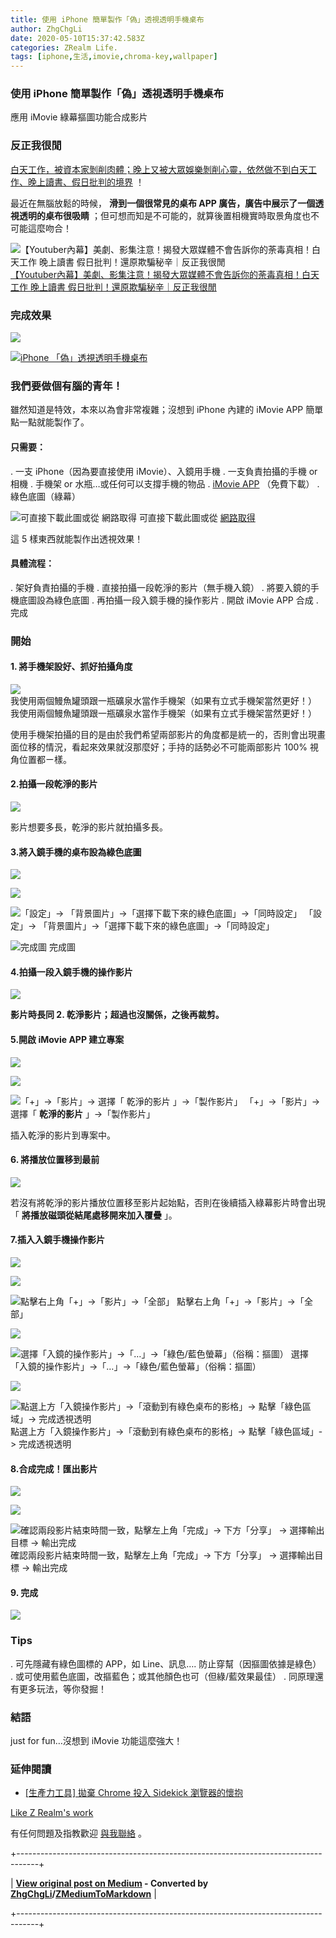 ```yaml
---
title: 使用 iPhone 簡單製作「偽」透視透明手機桌布
author: ZhgChgLi
date: 2020-05-10T15:37:42.583Z
categories: ZRealm Life.
tags: [iphone,生活,imovie,chroma-key,wallpaper]
---
```


### 使用 iPhone 簡單製作「偽」透視透明手機桌布

應用 iMovie 綠幕摳圖功能合成影片
### 反正我很閒

[白天工作，被資本家剝削肉體；晚上又被大眾娛樂剝削心靈，依然做不到白天工作、晚上讀書、假日批判的境界](https://www.youtube.com/watch?v=0_dVHQBx-4k) ！

最近在無腦放鬆的時候， **滑到一個很常見的桌布 APP 廣告，廣告中展示了一個透視透明的桌布很吸睛** ；但可想而知是不可能的，就算後置相機實時取景角度也不可能這麼吻合！

![[【Youtuber內幕】美劇、影集注意！揭發大眾媒體不會告訴你的荼毒真相！白天工作 晚上讀書 假日批判！還原欺騙秘辛｜反正我很閒](https://www.youtube.com/watch?v=0_dVHQBx-4k)](/assets/2e4429f410d6/1*ld3iXPtwH_pqTLADZcnSNg.png "【Youtuber內幕】美劇、影集注意！揭發大眾媒體不會告訴你的荼毒真相！白天工作 晚上讀書 假日批判！還原欺騙秘辛｜反正我很閒")
[【Youtuber內幕】美劇、影集注意！揭發大眾媒體不會告訴你的荼毒真相！白天工作 晚上讀書 假日批判！還原欺騙秘辛｜反正我很閒](https://www.youtube.com/watch?v=0_dVHQBx-4k)
### 完成效果

![](/assets/2e4429f410d6/1*ajTSwFaGmyAwQq05vUQVqA.png)

[![iPhone 「偽」透視透明手機桌布](/assets/2e4429f410d6/1cac_hqdefault.jpg "iPhone 「偽」透視透明手機桌布")](https://www.youtube.com/watch?v=J_uFAQEHxDM)
### 我們要做個有腦的青年！

雖然知道是特效，本來以為會非常複雜；沒想到 iPhone 內建的 iMovie APP 簡單點一點就能製作了。
#### **只需要：**
. 一支 iPhone（因為要直接使用 iMovie）、入鏡用手機
. 一支負責拍攝的手機 or 相機
. 手機架 or 水瓶…或任何可以支撐手機的物品
. [iMovie APP](https://apps.apple.com/tw/app/imovie/id377298193) （免費下載）
. 綠色底圖（綠幕）


![可直接下載此圖或從 [網路取得](https://www.google.com/search?q=green+screen&tbm=isch&ved=2ahUKEwiWl7yC16jpAhXAx4sBHWVACioQ2-cCegQIABAA&oq=green+screen&gs_lcp=CgNpbWcQAzIECCMQJzIECCMQJzICCAAyAggAMgIIADICCAAyAggAMgIIADICCAAyAggAULXwGli18BpgxPQaaABwAHgAgAE4iAE4kgEBMZgBAKABAaoBC2d3cy13aXotaW1n&sclient=img&ei=u6C3XtbNBsCPr7wP5YCp0AI&bih=945&biw=1920)](/assets/2e4429f410d6/1*nsCFd5nwtAIYr0qc8QlzUg.jpeg "可直接下載此圖或從網路取得")
可直接下載此圖或從 [網路取得](https://www.google.com/search?q=green+screen&tbm=isch&ved=2ahUKEwiWl7yC16jpAhXAx4sBHWVACioQ2-cCegQIABAA&oq=green+screen&gs_lcp=CgNpbWcQAzIECCMQJzIECCMQJzICCAAyAggAMgIIADICCAAyAggAMgIIADICCAAyAggAULXwGli18BpgxPQaaABwAHgAgAE4iAE4kgEBMZgBAKABAaoBC2d3cy13aXotaW1n&sclient=img&ei=u6C3XtbNBsCPr7wP5YCp0AI&bih=945&biw=1920)

這 5 樣東西就能製作出透視效果！
#### 具體流程：
. 架好負責拍攝的手機
. 直接拍攝一段乾淨的影片（無手機入鏡）
. 將要入鏡的手機底圖設為綠色底圖
. 再拍攝一段入鏡手機的操作影片
. 開啟 iMovie APP 合成
. 完成

### 開始
#### 1. 將手機架設好、抓好拍攝角度

![我使用兩個鰻魚罐頭跟一瓶礦泉水當作手機架（如果有立式手機架當然更好！）](/assets/2e4429f410d6/1*-Y5H7G6VVPUUgTGaUB2f1A.jpeg "我使用兩個鰻魚罐頭跟一瓶礦泉水當作手機架（如果有立式手機架當然更好！）")
我使用兩個鰻魚罐頭跟一瓶礦泉水當作手機架（如果有立式手機架當然更好！）

使用手機架拍攝的目的是由於我們希望兩部影片的角度都是統一的，否則會出現畫面位移的情況，看起來效果就沒那麼好；手持的話勢必不可能兩部影片 100% 視角位置都ㄧ樣。
#### 2.拍攝一段乾淨的影片

![](/assets/2e4429f410d6/1*qvC6sNrznXmv9rHoWzPiUA.jpeg)

影片想要多長，乾淨的影片就拍攝多長。
#### 3.將入鏡手機的桌布設為綠色底圖

![](/assets/2e4429f410d6/1*m_MEA1SudODPvYyogcd5Gw.png)

![](/assets/2e4429f410d6/1*-qVuOCQWlTpjkopYVV_SMg.png)

![「設定」-> 「背景圖片」->「選擇下載下來的綠色底圖」->「同時設定」](/assets/2e4429f410d6/1*qso6JJNOi2Ox_hMfLMAR6A.png "「設定」-> 「背景圖片」->「選擇下載下來的綠色底圖」->「同時設定」")
「設定」-> 「背景圖片」->「選擇下載下來的綠色底圖」->「同時設定」

![完成圖](/assets/2e4429f410d6/1*NYjXaoCiscPDzYdIlyUPbA.png "完成圖")
完成圖
#### 4.拍攝一段入鏡手機的操作影片

![](/assets/2e4429f410d6/1*SOyY49HM3-kWmDCdjrznDQ.jpeg)

**影片時長同 2. 乾淨影片；超過也沒關係，之後再裁剪。**
#### 5.開啟 iMovie APP 建立專案

![](/assets/2e4429f410d6/1*s71QOS2Eici5nXtOohc1UQ.png)

![](/assets/2e4429f410d6/1*GGZFGI_ttJyAc4L1GghZBw.png)

![「+」->「影片」-> 選擇「 **乾淨的影片** 」->「製作影片」](/assets/2e4429f410d6/1*Ju3cpubikU57M0fRadT_FA.jpeg "「+」->「影片」-> 選擇「乾淨的影片」->「製作影片」")
「+」->「影片」-> 選擇「 **乾淨的影片** 」->「製作影片」

插入乾淨的影片到專案中。
#### 6. 將播放位置移到最前

![](/assets/2e4429f410d6/1*hCeZAoZggCU14s5rAmqv9Q.png)

若沒有將乾淨的影片播放位置移至影片起始點，否則在後續插入綠幕影片時會出現「 **將播放磁頭從結尾處移開來加入覆疊** 」。
#### 7.插入入鏡手機操作影片

![](/assets/2e4429f410d6/1*hCeZAoZggCU14s5rAmqv9Q.png)

![](/assets/2e4429f410d6/1*QWv0KEjoOGT6ij1A9aSeFA.png)

![點擊右上角「+」->「影片」->「全部」](/assets/2e4429f410d6/1*bV7cBJN5tQyez7h1UEo3GA.jpeg "點擊右上角「+」->「影片」->「全部」")
點擊右上角「+」->「影片」->「全部」

![](/assets/2e4429f410d6/1*oQnGYEzWKHg4G7sYeiANVg.jpeg)

![選擇「入鏡的操作影片」->「…」->「綠色/藍色螢幕」（俗稱：摳圖）](/assets/2e4429f410d6/1*VQZKKIb0Y0XdaetEeRBPJA.jpeg "選擇「入鏡的操作影片」->「…」->「綠色/藍色螢幕」（俗稱：摳圖）")
選擇「入鏡的操作影片」->「…」->「綠色/藍色螢幕」（俗稱：摳圖）

![](/assets/2e4429f410d6/1*pzVjiHLmhPNVnuqGpx5yUg.jpeg)

![點選上方「入鏡操作影片」->「滾動到有綠色桌布的影格」-> 點擊「綠色區域」-> 完成透視透明](/assets/2e4429f410d6/1*r2Y1PvoSM5IVrXGoekR1zA.png "點選上方「入鏡操作影片」->「滾動到有綠色桌布的影格」-> 點擊「綠色區域」-> 完成透視透明")
點選上方「入鏡操作影片」->「滾動到有綠色桌布的影格」-> 點擊「綠色區域」-> 完成透視透明
#### 8.合成完成！匯出影片

![](/assets/2e4429f410d6/1*DBOh8iEHmDrjQUdft2yyFQ.jpeg)

![](/assets/2e4429f410d6/1*y7fi8Q5R4oAf9DGmsc9v1Q.png)

![確認兩段影片結束時間一致，點擊左上角「完成」-> 下方「分享」 -> 選擇輸出目標 -> 輸出完成](/assets/2e4429f410d6/1*rlG8lMVKmPhUqBkrvzfglA.png "確認兩段影片結束時間一致，點擊左上角「完成」-> 下方「分享」 -> 選擇輸出目標 -> 輸出完成")
確認兩段影片結束時間一致，點擊左上角「完成」-> 下方「分享」 -> 選擇輸出目標 -> 輸出完成
#### 9. 完成

![](/assets/2e4429f410d6/1*syfCA0bTJvKuf7cKQxzOrQ.gif)
### Tips
. 可先隱藏有綠色圖標的 APP，如 Line、訊息…. 防止穿幫（因摳圖依據是綠色）
. 或可使用藍色底圖，改摳藍色；或其他顏色也可（但綠/藍效果最佳）
. 同原理還有更多玩法，等你發掘！

### 結語

just for fun…沒想到 iMovie 功能這麼強大！
### 延伸閱讀
- [[生產力工具] 拋棄 Chrome 投入 Sidekick 瀏覽器的懷抱](https://medium.com/zrealm-life/%E7%94%9F%E7%94%A2%E5%8A%9B%E5%B7%A5%E5%85%B7-%E6%8B%8B%E6%A3%84-chrome-%E6%8A%95%E5%85%A5-sidekick-%E7%80%8F%E8%A6%BD%E5%99%A8%E7%9A%84%E6%87%B7%E6%8A%B1-118e924a1477)

[Like Z Realm's work](https://cdn.embedly.com/widgets/media.html?src=https%3A%2F%2Fbutton.like.co%2Fin%2Fembed%2Fzhgchgli%2Fbutton&display_name=LikeCoin&url=https%3A%2F%2Fbutton.like.co%2Fzhgchgli&image=https%3A%2F%2Fstorage.googleapis.com%2Flikecoin-foundation.appspot.com%2Flikecoin_store_user_zhgchgli_main%3FGoogleAccessId%3Dfirebase-adminsdk-eyzut%2540likecoin-foundation.iam.gserviceaccount.com%26Expires%3D2430432000%26Signature%3DgFRSNto%252BjjxXpRoYyuEMD5Ecm7mLK2uVo1vGz4NinmwLnAK0BGjcfKnItFpt%252BcYurx3wiwKTvrxvU019ruiCeNav7s7QUs5lgDDBc7c6zSVRbgcWhnJoKgReRkRu6Gd93WvGf%252BOdm4FPPgvpaJV9UE7h2MySR6%252B%252F4a%252B4kJCspzCTmLgIewm8W99pSbkX%252BQSlZ4t5Pw22SANS%252BlGl1nBCX48fGg%252Btg0vTghBGrAD2%252FMEXpGNJCdTPx8Gd9urOpqtwV4L1I2e2kYSC4YPDBD6pof1O6fKX%252BI8lGLEYiYP1sthjgf8Y4ZbgQr4Kt%252BRYIicx%252Bg6w3YWTg5zgHxAYhOINXw%253D%253D&key=a19fcc184b9711e1b4764040d3dc5c07&type=text%2Fhtml&schema=like)

有任何問題及指教歡迎 [與我聯絡](https://www.zhgchg.li/contact) 。



+-----------------------------------------------------------------------------------+

| **[View original post on Medium](https://medium.com/zrealm-life/%E4%BD%BF%E7%94%A8-iphone-%E7%B0%A1%E5%96%AE%E8%A3%BD%E4%BD%9C-%E5%81%BD-%E9%80%8F%E8%A6%96%E9%80%8F%E6%98%8E%E6%89%8B%E6%A9%9F%E6%A1%8C%E5%B8%83-2e4429f410d6) - Converted by [ZhgChgLi](https://zhgchg.li)/[ZMediumToMarkdown](https://github.com/ZhgChgLi/ZMediumToMarkdown)** |

+-----------------------------------------------------------------------------------+
